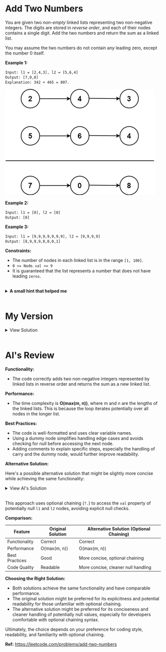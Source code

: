 # Add Two Numbers

You are given two _non-empty_ linked lists representing two non-negative integers. The digits are stored in _reverse order_, and each of their nodes contains a single digit. Add the two numbers and return the sum as a linked list.

You may assume the two numbers do not contain any leading zero, except the number 0 itself.

**Example 1:**

```
Input: l1 = [2,4,3], l2 = [5,6,4]
Output: [7,0,8]
Explanation: 342 + 465 = 807.
```

![example 1](./img.jpg)

**Example 2:**

```
Input: l1 = [0], l2 = [0]
Output: [0]
```

**Example 3:**

```
Input: l1 = [9,9,9,9,9,9,9], l2 = [9,9,9,9]
Output: [8,9,9,9,0,0,0,1]
```

**Constraints:**

- The number of nodes in each linked list is in the range `[1, 100]`.
- `0 <= Node`. `val <= 9`
- It is guaranteed that the list represents a number that does not have leading `zeros`.

<br>

<details>
<summary><strong>
A small hint that helped me
</strong></summary>

```javascript
let l1 = new ListNode(2, new ListNode(4, new ListNode(3)));
let l2 = new ListNode(5, new ListNode(6, new ListNode(4)));
addTwoNumbers(l1, l2);
```

</details>
<br >

# My Version

<details>
<summary>View Solution</summary>

```javascript
var addTwoNumbers = function (l1, l2) {
  let carry = 0;
  let head = new ListNode(0);
  let curr = head;

  while (l1 || l2 || carry) {
    let sum = carry + (l1 ? l1.val : 0) + (l2 ? l2.val : 0);
    carry = Math.floor(sum / 10);
    curr.next = new ListNode(sum % 10);
    curr = curr.next;
    l1 = l1 ? l1.next : null;
    l2 = l2 ? l2.next : null;
  }

  return head.next;
};
```

</details>
<br >

# AI's Review

**Functionality:**

- The code correctly adds two non-negative integers represented by linked lists in reverse order and returns the sum as a new linked list.

**Performance:**

- The time complexity is **O(max(m, n))**, where m and n are the lengths of the linked lists. This is because the loop iterates potentially over all nodes in the longer list.

**Best Practices:**

- The code is well-formatted and uses clear variable names.
- Using a dummy node simplifies handling edge cases and avoids checking for null before accessing the next node.
- Adding comments to explain specific steps, especially the handling of carry and the dummy node, would further improve readability.

**Alternative Solution:**

Here's a possible alternative solution that might be slightly more concise while achieving the same functionality:

<details>
<summary>View AI's Solution</summary>

```javascript
function addTwoNumbers(l1, l2) {
  let carry = 0;
  let head = (curr = new ListNode(0));

  while (l1 || l2 || carry) {
    const sum = (l1?.val || 0) + (l2?.val || 0) + carry;
    carry = Math.floor(sum / 10);
    curr.next = new ListNode(sum % 10);
    curr = curr.next;
    l1 = l1?.next;
    l2 = l2?.next;
  }

  return head.next;
}
```

</details>
<br >

This approach uses optional chaining (`?.`) to access the `val` property of potentially null `l1` and `l2` nodes, avoiding explicit null checks.

**Comparison:**

| Feature        | Original Solution | Alternative Solution (Optional Chaining) |
| -------------- | ----------------- | ---------------------------------------- |
| Functionality  | Correct           | Correct                                  |
| Performance    | O(max(m, n))      | O(max(m, n))                             |
| Best Practices | Good              | More concise, optional chaining          |
| Code Quality   | Readable          | More concise, cleaner null handling      |

**Choosing the Right Solution:**

- Both solutions achieve the same functionality and have comparable performance.
- The original solution might be preferred for its explicitness and potential readability for those unfamiliar with optional chaining.
- The alternative solution might be preferred for its conciseness and cleaner handling of potentially null values, especially for developers comfortable with optional chaining syntax.

Ultimately, the choice depends on your preference for coding style, readability, and familiarity with optional chaining.

**Ref:** https://leetcode.com/problems/add-two-numbers
